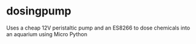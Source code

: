 # dosingpump
Uses a cheap 12V peristaltic pump and an ES8266 to dose chemicals into an aquarium using Micro Python
